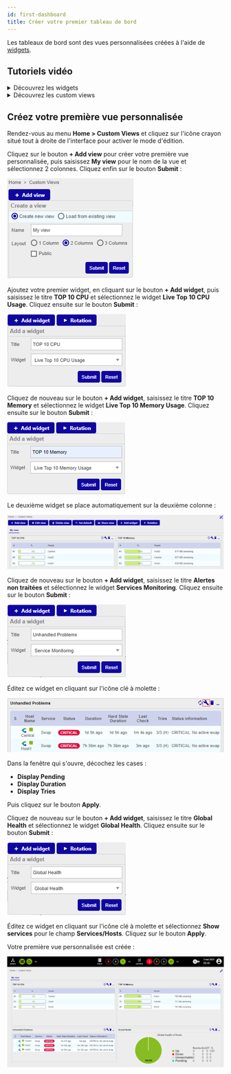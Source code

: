 ```yaml
---
id: first-dashboard
title: Créer votre premier tableau de bord
---
```


Les tableaux de bord sont des vues personnalisées créées à l'aide de [widgets](../resources/glossary.md#widget). 

## Tutoriels vidéo

<details>
<summary>Découvrez les widgets</summary>

<iframe width="100%" height="650" src="https://app.arcade.software/share/quGjHWoPfTn1rVTOqBd1" frameborder="0" allowfullscreen></iframe>

</details>

<details>
<summary>Découvrez les custom views</summary>

<iframe width="100%" height="650" src="https://app.arcade.software/share/U8me4yoZFo7pD4tj4xbU" frameborder="0" allowfullscreen></iframe>

</details>

## Créez votre première vue personnalisée

Rendez-vous au menu **Home > Custom Views** et cliquez sur l'icône crayon situé tout à droite de l'interface pour activer
le mode d'édition.

Cliquez sur le bouton **+ Add view** pour créer votre première vue personnalisée, puis saisissez **My view** pour le nom
de la vue et sélectionnez 2 colonnes. Cliquez enfin sur le bouton **Submit** :

![image](../assets/getting-started/cv_1.png)

Ajoutez votre premier widget, en cliquant sur le bouton **+ Add widget**, puis saisissez le titre **TOP 10 CPU** et
sélectionnez le widget **Live Top 10 CPU Usage**. Cliquez ensuite sur le bouton **Submit** :

![image](../assets/getting-started/cv_2.png)

Cliquez de nouveau sur le bouton **+ Add widget**, saisissez le titre **TOP 10 Memory** et sélectionnez le widget
**Live Top 10 Memory Usage**. Cliquez ensuite sur le bouton **Submit** :

![image](../assets/getting-started/cv_3.png)

Le deuxième widget se place automatiquement sur la deuxième colonne :

![image](../assets/getting-started/cv_4.png)

Cliquez de nouveau sur le bouton **+ Add widget**, saisissez le titre **Alertes non traitées** et sélectionnez le
widget **Services Monitoring**. Cliquez ensuite sur le bouton **Submit** :

![image](../assets/getting-started/cv_5.png)

Éditez ce widget en cliquant sur l'icône clé à molette :

![image](../assets/getting-started/cv_6.png)

Dans la fenêtre qui s'ouvre, décochez les cases :

* **Display Pending**
* **Display Duration**
* **Display Tries**

Puis cliquez sur le bouton **Apply**.

Cliquez de nouveau sur le bouton **+ Add widget**, saisissez le titre **Global Health** et sélectionnez le widget
**Global Health**. Cliquez ensuite sur le bouton **Submit** :

![image](../assets/getting-started/cv_7.png)

Éditez ce widget en cliquant sur l'icône clé à molette et sélectionnez **Show services** pour le champ **Services/Hosts**.
Cliquez sur le bouton **Apply**.

Votre première vue personnalisée est créée :

![image](../assets/getting-started/cv_8.png)

